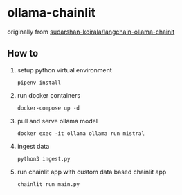 # ollama-chainlit

originally from [sudarshan-koirala/langchain-ollama-chainit](https://github.com/sudarshan-koirala/langchain-ollama-chainlit)

## How to

1. setup python virtual environment

   ```shell
   pipenv install
   ```

2. run docker containers

   ```shell
   docker-compose up -d
   ```

3. pull and serve ollama model

   ```shell
   docker exec -it ollama ollama run mistral
   ```

4. ingest data

   ```shell
   python3 ingest.py
   ```

5. run chainlit app with custom data based chainlit app

   ```shell
   chainlit run main.py
   ```
